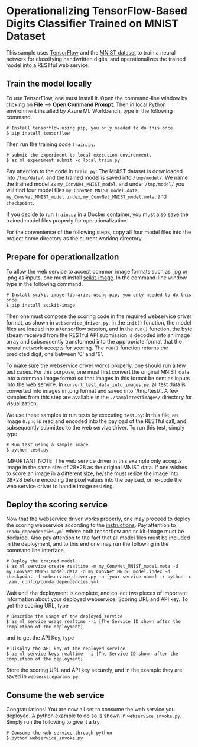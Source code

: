 # Operationalizing TensorFlow-Based Digits Classifier Trained on MNIST Dataset 

This sample uses [TensorFlow](https://www.tensorflow.org/) and the [MNIST dataset](http://yann.lecun.com/exdb/mnist/) to train a neural network for classifying handwritten digits, and operationalizes the trained model into a RESTful web service. 

## Train the model locally

To use TensorFlow, one must install it. Open the command-line window by clicking on **File** --> **Open Command Prompt**. Then in local Python environment installed by Azure ML Workbench, type in the following command.
```
# Install tensorflow using pip, you only needed to do this once.
$ pip install tensorflow
```

Then run the training code `train.py`.
```
# submit the experiment to local execution environment.
$ az ml experiment submit -c local train.py
```

Pay attention to the code in `train.py`: The MNIST dataset is downloaded into `/tmp/data/`, and the trained model is saved into `/tmp/model/`. We name the trained model as `my_ConvNet_MNIST_model`, and under `/tmp/model/` you will find four model files `my_ConvNet_MNIST_model.data`, `my_ConvNet_MNIST_model.index`, `my_ConvNet_MNIST_model.meta`, and `checkpoint`.

If you decide to run `train.py` in a Docker container, you must also save the trained model files properly for operationalization.

For the convenience of the following steps, copy all four model files into the project home directory as the current working directory.

## Prepare for operationalization

To allow the web service to accept common image formats such as .jpg or .png as inputs, one must install [scikit-Image](http://scikit-image.org/). In the command-line window type in the following command.
```
# Install scikit-image libraries using pip, you only needed to do this once.
$ pip install scikit-image
```

Then one must compose the scoring code in the required webservice driver format, as shown in `webservice_driver.py`: In the `init()` function, the model files are loaded into a tensorflow session, and in the `run()` function, the byte stream received from the RESTful API submission is decoded into an image array and subsequently transformed into the appropriate format that the neural network accepts for scoring. The `run()` function returns the predicted digit, one between '0' and '9'.

To make sure the webservice driver works properly, one should run a few test cases. For this purpose, one must first convert the original MNIST data into a common image format so that images in this format be sent as inputs into the web service. In `convert_test_data_into_images.py`, all test data is converted into images in .png format and saved into '/tmp/test/'. A few samples from this step are available in the `./sampletestimages/` directory for visualization.  

We use these samples to run tests by executing `test.py`: In this file, an image `0.png` is read and encoded into the payload of the RESTful call, and subsequently submitted to the web servive driver. To run this test, simply type
```
# Run test using a sample image.
$ python test.py
```

IMPORTANT NOTE: The web service driver in this example only accepts image in the same size of 28\*28 as the original MNIST data. If one wishes to score an image in a different size, he/she must resize the image into 28\*28 before encoding the pixel values into the payload, or re-code the web service driver to handle image resizing.

## Deploy the scoring service

Now that the webservice driver works properly, one may proceed to deploy the scoring webservice according to the [instructions](https://docs.microsoft.com/en-us/azure/machine-learning/preview/deployment-setup-configuration). Pay attention to `conda_dependencies.yml` where both tensorflow and scikit-image must be declared. Also pay attention to the fact that all model files must be included in the deployment, and to this end one may run the following in the command line interface
```
# Deploy the trained model.
$ az ml service create realtime -m my_ConvNet_MNIST_model.meta -d my_ConvNet_MNIST_model.data -d my_ConvNet_MNIST_model.index -d checkpoint -f webservice_driver.py -n [your service name] -r python -c ./aml_config/conda_dependencies.yml
```

Wait until the deployment is complete, and collect two pieces of important information about your deployed webservice: Scoring URL and API key. To get the scoring URL, type
```
# Describe the usage of the deployed service
$ az ml service usage realtime --i [The Service ID shown after the completion of the deployment]
```
and to get the API Key, type
```
# Display the API key of the deployed service
$ az ml service keys realtime --i [The Service ID shown after the completion of the deployment]
```

Store the scoring URL and API key securely, and in the example they are saved in `webserviceparams.py`.

## Consume the web service

Congratulations! You are now all set to consume the web service you deployed. A python example to do so is shown in `webservice_invoke.py`. Simply run the following to give it a try.
```
# Consume the web service through python
$ python webservice_invoke.py
```